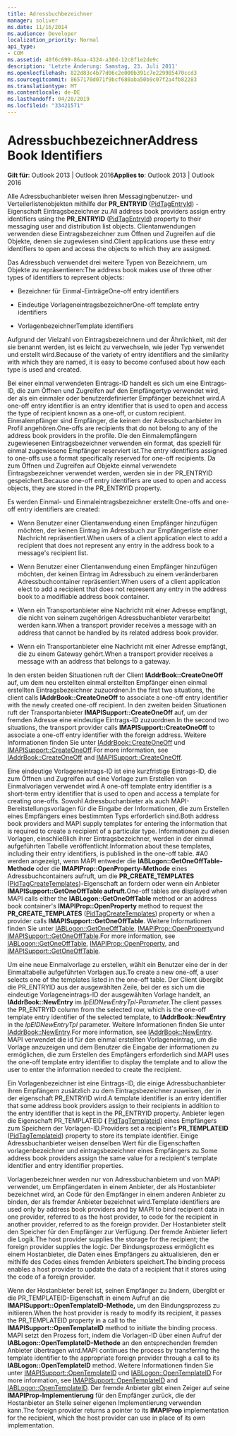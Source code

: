 ```yaml
---
title: Adressbuchbezeichner
manager: soliver
ms.date: 11/16/2014
ms.audience: Developer
localization_priority: Normal
api_type:
- COM
ms.assetid: 40f6c699-86aa-4324-a30d-12c8f1e2de9c
description: 'Letzte Änderung: Samstag, 23. Juli 2011'
ms.openlocfilehash: 822d83c4b77d06c2e000b391c7e229985470ccd3
ms.sourcegitcommit: 8657170d071f9bcf680aba50b9c07f2a4fb82283
ms.translationtype: MT
ms.contentlocale: de-DE
ms.lasthandoff: 04/28/2019
ms.locfileid: "33421571"
---
```

# <a name="address-book-identifiers"></a><span data-ttu-id="7f1b7-103">Adressbuchbezeichner</span><span class="sxs-lookup"><span data-stu-id="7f1b7-103">Address Book Identifiers</span></span>

  
  
<span data-ttu-id="7f1b7-104">**Gilt für**: Outlook 2013 | Outlook 2016</span><span class="sxs-lookup"><span data-stu-id="7f1b7-104">**Applies to**: Outlook 2013 | Outlook 2016</span></span> 
  
<span data-ttu-id="7f1b7-105">Alle Adressbuchanbieter weisen ihren Messagingbenutzer- und Verteilerlistenobjekten mithilfe der **PR_ENTRYID** ([PidTagEntryId](pidtagentryid-canonical-property.md)) -Eigenschaft Eintragsbezeichner zu.</span><span class="sxs-lookup"><span data-stu-id="7f1b7-105">All address book providers assign entry identifiers using the **PR_ENTRYID** ([PidTagEntryId](pidtagentryid-canonical-property.md)) property to their messaging user and distribution list objects.</span></span> <span data-ttu-id="7f1b7-106">Clientanwendungen verwenden diese Eintragsbezeichner zum Öffnen und Zugreifen auf die Objekte, denen sie zugewiesen sind.</span><span class="sxs-lookup"><span data-stu-id="7f1b7-106">Client applications use these entry identifiers to open and access the objects to which they are assigned.</span></span>
  
<span data-ttu-id="7f1b7-107">Das Adressbuch verwendet drei weitere Typen von Bezeichnern, um Objekte zu repräsentieren:</span><span class="sxs-lookup"><span data-stu-id="7f1b7-107">The address book makes use of three other types of identifiers to represent objects:</span></span>
  
- <span data-ttu-id="7f1b7-108">Bezeichner für Einmal-Einträge</span><span class="sxs-lookup"><span data-stu-id="7f1b7-108">One-off entry identifiers</span></span>
    
- <span data-ttu-id="7f1b7-109">Eindeutige Vorlageneintragsbezeichner</span><span class="sxs-lookup"><span data-stu-id="7f1b7-109">One-off template entry identifiers</span></span>
    
- <span data-ttu-id="7f1b7-110">Vorlagenbezeichner</span><span class="sxs-lookup"><span data-stu-id="7f1b7-110">Template identifiers</span></span>
    
<span data-ttu-id="7f1b7-111">Aufgrund der Vielzahl von Eintragsbezeichnern und der Ähnlichkeit, mit der sie benannt werden, ist es leicht zu verwechseln, wie jeder Typ verwendet und erstellt wird.</span><span class="sxs-lookup"><span data-stu-id="7f1b7-111">Because of the variety of entry identifiers and the similarity with which they are named, it is easy to become confused about how each type is used and created.</span></span> 
  
<span data-ttu-id="7f1b7-112">Bei einer einmal verwendeten Eintrags-ID handelt es sich um eine Eintrags-ID, die zum Öffnen und Zugreifen auf den Empfängertyp verwendet wird, der als ein einmaler oder benutzerdefinierter Empfänger bezeichnet wird.</span><span class="sxs-lookup"><span data-stu-id="7f1b7-112">A one-off entry identifier is an entry identifier that is used to open and access the type of recipient known as a one-off, or custom recipient.</span></span> <span data-ttu-id="7f1b7-113">Einmalempfänger sind Empfänger, die keinem der Adressbuchanbieter im Profil angehören.</span><span class="sxs-lookup"><span data-stu-id="7f1b7-113">One-offs are recipients that do not belong to any of the address book providers in the profile.</span></span> <span data-ttu-id="7f1b7-114">Die den Einmalempfängern zugewiesenen Eintragsbezeichner verwenden ein format, das speziell für einmal zugewiesene Empfänger reserviert ist.</span><span class="sxs-lookup"><span data-stu-id="7f1b7-114">The entry identifiers assigned to one-offs use a format specifically reserved for one-off recipients.</span></span> <span data-ttu-id="7f1b7-115">Da zum Öffnen und Zugreifen auf Objekte einmal verwendete Eintragsbezeichner verwendet werden, werden sie in der PR_ENTRYID gespeichert.</span><span class="sxs-lookup"><span data-stu-id="7f1b7-115">Because one-off entry identifiers are used to open and access objects, they are stored in the PR_ENTRYID property.</span></span>
  
<span data-ttu-id="7f1b7-116">Es werden Einmal- und Einmaleintragsbezeichner erstellt:</span><span class="sxs-lookup"><span data-stu-id="7f1b7-116">One-offs and one-off entry identifiers are created:</span></span>
  
- <span data-ttu-id="7f1b7-117">Wenn Benutzer einer Clientanwendung einen Empfänger hinzufügen möchten, der keinen Eintrag im Adressbuch zur Empfängerliste einer Nachricht repräsentiert.</span><span class="sxs-lookup"><span data-stu-id="7f1b7-117">When users of a client application elect to add a recipient that does not represent any entry in the address book to a message's recipient list.</span></span>
    
- <span data-ttu-id="7f1b7-118">Wenn Benutzer einer Clientanwendung einen Empfänger hinzufügen möchten, der keinen Eintrag im Adressbuch zu einem veränderbaren Adressbuchcontainer repräsentiert.</span><span class="sxs-lookup"><span data-stu-id="7f1b7-118">When users of a client application elect to add a recipient that does not represent any entry in the address book to a modifiable address book container.</span></span>
    
- <span data-ttu-id="7f1b7-119">Wenn ein Transportanbieter eine Nachricht mit einer Adresse empfängt, die nicht von seinem zugehörigen Adressbuchanbieter verarbeitet werden kann.</span><span class="sxs-lookup"><span data-stu-id="7f1b7-119">When a transport provider receives a message with an address that cannot be handled by its related address book provider.</span></span>
    
- <span data-ttu-id="7f1b7-120">Wenn ein Transportanbieter eine Nachricht mit einer Adresse empfängt, die zu einem Gateway gehört.</span><span class="sxs-lookup"><span data-stu-id="7f1b7-120">When a transport provider receives a message with an address that belongs to a gateway.</span></span>
    
<span data-ttu-id="7f1b7-121">In den ersten beiden Situationen ruft der Client **IAddrBook::CreateOneOff** auf, um dem neu erstellten einmal erstellten Empfänger einen einmal erstellten Eintragsbezeichner zuzuordnen.</span><span class="sxs-lookup"><span data-stu-id="7f1b7-121">In the first two situations, the client calls **IAddrBook::CreateOneOff** to associate a one-off entry identifier with the newly created one-off recipient.</span></span> <span data-ttu-id="7f1b7-122">In den zweiten beiden Situationen ruft der Transportanbieter **IMAPISupport::CreateOneOff** auf, um der fremden Adresse eine eindeutige Eintrags-ID zuzuordnen.</span><span class="sxs-lookup"><span data-stu-id="7f1b7-122">In the second two situations, the transport provider calls **IMAPISupport::CreateOneOff** to associate a one-off entry identifier with the foreign address.</span></span> <span data-ttu-id="7f1b7-123">Weitere Informationen finden Sie unter [IAddrBook::CreateOneOff](iaddrbook-createoneoff.md) und [IMAPISupport::CreateOneOff](imapisupport-createoneoff.md).</span><span class="sxs-lookup"><span data-stu-id="7f1b7-123">For more information, see [IAddrBook::CreateOneOff](iaddrbook-createoneoff.md) and [IMAPISupport::CreateOneOff](imapisupport-createoneoff.md).</span></span>
  
<span data-ttu-id="7f1b7-124">Eine eindeutige Vorlageneintrags-ID ist eine kurzfristige Eintrags-ID, die zum Öffnen und Zugreifen auf eine Vorlage zum Erstellen von Einmalvorlagen verwendet wird.</span><span class="sxs-lookup"><span data-stu-id="7f1b7-124">A one-off template entry identifier is a short-term entry identifier that is used to open and access a template for creating one-offs.</span></span> <span data-ttu-id="7f1b7-125">Sowohl Adressbuchanbieter als auch MAPI-Bereitstellungsvorlagen für die Eingabe der Informationen, die zum Erstellen eines Empfängers eines bestimmten Typs erforderlich sind.</span><span class="sxs-lookup"><span data-stu-id="7f1b7-125">Both address book providers and MAPI supply templates for entering the information that is required to create a recipient of a particular type.</span></span> <span data-ttu-id="7f1b7-126">Informationen zu diesen Vorlagen, einschließlich ihrer Eintragsbezeichner, werden in der einmal aufgeführten Tabelle veröffentlicht.</span><span class="sxs-lookup"><span data-stu-id="7f1b7-126">Information about these templates, including their entry identifiers, is published in the one-off table.</span></span> <span data-ttu-id="7f1b7-127">#A0 werden angezeigt, wenn MAPI entweder die **IABLogon::GetOneOffTable-Methode** oder die **IMAPIProp::OpenProperty-Methode** eines Adressbuchcontainers aufruft, um die **PR_CREATE_TEMPLATES** ([PidTagCreateTemplates](pidtagcreatetemplates-canonical-property.md))-Eigenschaft an fordern oder wenn ein Anbieter **IMAPISupport::GetOneOffTable aufruft.**</span><span class="sxs-lookup"><span data-stu-id="7f1b7-127">One-off tables are displayed when MAPI calls either the **IABLogon::GetOneOffTable** method or an address book container's **IMAPIProp::OpenProperty** method to request the **PR_CREATE_TEMPLATES** ([PidTagCreateTemplates](pidtagcreatetemplates-canonical-property.md)) property or when a provider calls **IMAPISupport::GetOneOffTable**.</span></span> <span data-ttu-id="7f1b7-128">Weitere Informationen finden Sie unter [IABLogon::GetOneOffTable](iablogon-getoneofftable.md), [IMAPIProp::OpenProperty](imapiprop-openproperty.md)und [IMAPISupport::GetOneOffTable](imapisupport-getoneofftable.md).</span><span class="sxs-lookup"><span data-stu-id="7f1b7-128">For more information, see [IABLogon::GetOneOffTable](iablogon-getoneofftable.md), [IMAPIProp::OpenProperty](imapiprop-openproperty.md), and [IMAPISupport::GetOneOffTable](imapisupport-getoneofftable.md).</span></span>
  
<span data-ttu-id="7f1b7-129">Um eine neue Einmalvorlage zu erstellen, wählt ein Benutzer eine der in der Einmaltabelle aufgeführten Vorlagen aus.</span><span class="sxs-lookup"><span data-stu-id="7f1b7-129">To create a new one-off, a user selects one of the templates listed in the one-off table.</span></span> <span data-ttu-id="7f1b7-130">Der Client übergibt die PR_ENTRYID aus der ausgewählten Zeile, bei der es sich um die eindeutige Vorlageneintrags-ID der ausgewählten Vorlage handelt, an **IAddrBook::NewEntry** im _lpEIDNewEntryTpl-Parameter._</span><span class="sxs-lookup"><span data-stu-id="7f1b7-130">The client passes the PR_ENTRYID column from the selected row, which is the one-off template entry identifier of the selected template, to **IAddrBook::NewEntry** in the  _lpEIDNewEntryTpl_ parameter.</span></span> <span data-ttu-id="7f1b7-131">Weitere Informationen finden Sie unter [IAddrBook::NewEntry](iaddrbook-newentry.md).</span><span class="sxs-lookup"><span data-stu-id="7f1b7-131">For more information, see [IAddrBook::NewEntry](iaddrbook-newentry.md).</span></span> <span data-ttu-id="7f1b7-132">MAPI verwendet die id für den einmal erstellten Vorlageneintrag, um die Vorlage anzuzeigen und dem Benutzer die Eingabe der informationen zu ermöglichen, die zum Erstellen des Empfängers erforderlich sind.</span><span class="sxs-lookup"><span data-stu-id="7f1b7-132">MAPI uses the one-off template entry identifier to display the template and to allow the user to enter the information needed to create the recipient.</span></span> 
  
<span data-ttu-id="7f1b7-133">Ein Vorlagenbezeichner ist eine Eintrags-ID, die einige Adressbuchanbieter ihren Empfängern zusätzlich zu dem Eintragsbezeichner zuweisen, der in der eigenschaft PR_ENTRYID wird.</span><span class="sxs-lookup"><span data-stu-id="7f1b7-133">A template identifier is an entry identifier that some address book providers assign to their recipients in addition to the entry identifier that is kept in the PR_ENTRYID property.</span></span> <span data-ttu-id="7f1b7-134">Anbieter legen die Eigenschaft PR_TEMPLATEID **(** [PidTagTemplateid](pidtagtemplateid-canonical-property.md)) eines Empfängers zum Speichern der Vorlagen-ID.</span><span class="sxs-lookup"><span data-stu-id="7f1b7-134">Providers set a recipient's **PR_TEMPLATEID** ([PidTagTemplateid](pidtagtemplateid-canonical-property.md)) property to store its template identifier.</span></span> <span data-ttu-id="7f1b7-135">Einige Adressbuchanbieter weisen denselben Wert für die Eigenschaften vorlagenbezeichner und eintragsbezeichner eines Empfängers zu.</span><span class="sxs-lookup"><span data-stu-id="7f1b7-135">Some address book providers assign the same value for a recipient's template identifier and entry identifier properties.</span></span>
  
<span data-ttu-id="7f1b7-136">Vorlagenbezeichner werden nur von Adressbuchanbietern und von MAPI verwendet, um Empfängerdaten in einem Anbieter, der als Hostanbieter bezeichnet wird, an Code für den Empfänger in einem anderen Anbieter zu binden, der als fremder Anbieter bezeichnet wird.</span><span class="sxs-lookup"><span data-stu-id="7f1b7-136">Template identifiers are used only by address book providers and by MAPI to bind recipient data in one provider, referred to as the host provider, to code for the recipient in another provider, referred to as the foreign provider.</span></span> <span data-ttu-id="7f1b7-137">Der Hostanbieter stellt den Speicher für den Empfänger zur Verfügung. Der fremde Anbieter liefert die Logik.</span><span class="sxs-lookup"><span data-stu-id="7f1b7-137">The host provider supplies the storage for the recipient; the foreign provider supplies the logic.</span></span> <span data-ttu-id="7f1b7-138">Der Bindungsprozess ermöglicht es einem Hostanbieter, die Daten eines Empfängers zu aktualisieren, den er mithilfe des Codes eines fremden Anbieters speichert.</span><span class="sxs-lookup"><span data-stu-id="7f1b7-138">The binding process enables a host provider to update the data of a recipient that it stores using the code of a foreign provider.</span></span>
  
<span data-ttu-id="7f1b7-139">Wenn der Hostanbieter bereit ist, seinen Empfänger zu ändern, übergibt er die PR_TEMPLATEID-Eigenschaft in einem Aufruf an die **IMAPISupport::OpenTemplateID-Methode,** um den Bindungsprozess zu initiieren.</span><span class="sxs-lookup"><span data-stu-id="7f1b7-139">When the host provider is ready to modify its recipient, it passes the PR_TEMPLATEID property in a call to the **IMAPISupport::OpenTemplateID** method to initiate the binding process.</span></span> <span data-ttu-id="7f1b7-140">MAPI setzt den Prozess fort, indem die Vorlagen-ID über einen Aufruf der **IABLogon::OpenTemplateID-Methode** an den entsprechenden fremden Anbieter übertragen wird.</span><span class="sxs-lookup"><span data-stu-id="7f1b7-140">MAPI continues the process by transferring the template identifier to the appropriate foreign provider through a call to its **IABLogon::OpenTemplateID** method.</span></span> <span data-ttu-id="7f1b7-141">Weitere Informationen finden Sie unter [IMAPISupport::OpenTemplateID](imapisupport-opentemplateid.md) und [IABLogon::OpenTemplateID](iablogon-opentemplateid.md).</span><span class="sxs-lookup"><span data-stu-id="7f1b7-141">For more information, see [IMAPISupport::OpenTemplateID](imapisupport-opentemplateid.md) and [IABLogon::OpenTemplateID](iablogon-opentemplateid.md).</span></span> <span data-ttu-id="7f1b7-142">Der fremde Anbieter gibt einen Zeiger auf seine **IMAPIProp-Implementierung** für den Empfänger zurück, die der Hostanbieter an Stelle seiner eigenen Implementierung verwenden kann.</span><span class="sxs-lookup"><span data-stu-id="7f1b7-142">The foreign provider returns a pointer to its **IMAPIProp** implementation for the recipient, which the host provider can use in place of its own implementation.</span></span> 
  

